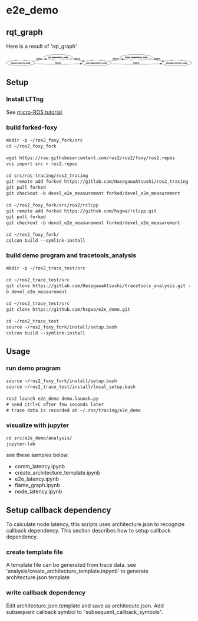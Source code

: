 # e2e_demo

## rqt_graph
Here is a result of 'rqt_graph'

![graph](rosgraph.png)
## Setup

### Install LTTng

See [micro-ROS tutorial](https://micro-ros.github.io/docs/tutorials/advanced/tracing/).

### build forked-foxy

```
mkdir -p ~/ros2_foxy_fork/src
cd ~/ros2_foxy_fork

wget https://raw.githubusercontent.com/ros2/ros2/foxy/ros2.repos
vcs import src < ros2.repos

cd src/ros-tracing/ros2_tracing
git remote add forked https://gitlab.com/HasegawaAtsushi/ros2_tracing
git pull forked
git checkout -b devel_e2e_measurement forked/devel_e2e_measurement

cd ~/ros2_foxy_fork/src/ros2/rclcpp
git remote add forked https://github.com/hsgwa/rclcpp.git
git pull forked
git checkout -b devel_e2e_measurement forked/devel_e2e_measurement

cd ~/ros2_foxy_fork/
colcon build --symlink-install
```


### build demo program and tracetools_analysis

```
mkdir -p ~/ros2_trace_test/src

cd ~/ros2_trace_test/src
git clone https://gitlab.com/HasegawaAtsushi/tracetools_analysis.git -b devel_e2e_measurement

cd ~/ros2_trace_test/src
git clone https://github.com/hsgwa/e2e_demo.git

cd ~/ros2_trace_test
source ~/ros2_foxy_fork/install/setup.bash
colcon build --symlink-install
```

## Usage

### run demo program
```
source ~/ros2_foxy_fork/install/setup.bash
source ~/ros2_trace_test/install/local_setup.bash

ros2 launch e2e_demo demo.launch.py
# send Ctrl+C after few seconds later
# trace data is recorded at ~/.ros/tracing/e2e_demo
```

### visualize with jupyter
```
cd src/e2e_demo/analysis/
jupyter-lab
```

see these samples below.

- comm_latency.ipynb
- create_architecture_template.ipynb
- e2e_latency.ipynb
- flame_graph.ipynb
- node_latency.ipynb

## Setup callback dependency
To calculate node latency, this scripts uses architecture.json to recognize callback dependency.
This section describes how to setup callback dependency.

### create template file
A template file can be generated from trace data.
see 'analysis/create_architecture_template.inpynb' to generate architecture.json.template

### write callback dependency
Edit architecture.json.template and save as architecute.json.
Add subsequent callback symbol to "subsequent_callback_symbols".
